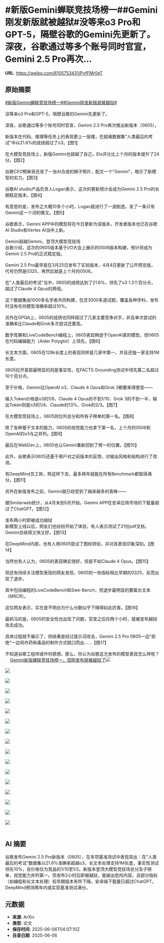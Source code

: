 # #新版Gemini蝉联竞技场榜一##Gemini刚发新版就被越狱#没等来o3 Pro和GPT-5，隔壁谷歌的Gemini先更新了。深夜，谷歌通过等多个账号同时官宣，Gemini 2.5 Pro再次...

**URL**: https://weibo.com/6105753431/PvfFMr0eT

## 原始摘要

<a href="https://m.weibo.cn/search?containerid=231522type%3D1%26t%3D10%26q%3D%23%E6%96%B0%E7%89%88Gemini%E8%9D%89%E8%81%94%E7%AB%9E%E6%8A%80%E5%9C%BA%E6%A6%9C%E4%B8%80%23&amp;extparam=%23%E6%96%B0%E7%89%88Gemini%E8%9D%89%E8%81%94%E7%AB%9E%E6%8A%80%E5%9C%BA%E6%A6%9C%E4%B8%80%23" data-hide=""><span class="surl-text">#新版Gemini蝉联竞技场榜一#</span></a><a href="https://m.weibo.cn/search?containerid=231522type%3D1%26t%3D10%26q%3D%23Gemini%E5%88%9A%E5%8F%91%E6%96%B0%E7%89%88%E5%B0%B1%E8%A2%AB%E8%B6%8A%E7%8B%B1%23&amp;extparam=%23Gemini%E5%88%9A%E5%8F%91%E6%96%B0%E7%89%88%E5%B0%B1%E8%A2%AB%E8%B6%8A%E7%8B%B1%23" data-hide=""><span class="surl-text">#Gemini刚发新版就被越狱#</span></a><br><br>没等来o3 Pro和GPT-5，隔壁谷歌的Gemini先更新了。<br><br>深夜，谷歌通过等多个账号同时官宣，Gemini 2.5 Pro再次推出新版本（0605）。<br><br>新版本在代码、推理等任务上的表现更上一层楼，在超难数据集"人类最后的考试"中以21.6%的成绩超过了o3。【图1】<br><br>在大模型竞技场上，新版Gemini也超越了自己，Elo评分比上个月的版本提升了24分。【图2】<br><br>谷歌CEO劈柴哥还发了一张AI合成的狮子照片，配文一个"Gemini"，暗示了新模型的实力。【图3】<br><br>谷歌AI studio产品负责人Logan表示，这次的更新预计会成为Gemini 2.5 Pro的长期稳定版本。【图4】<br><br>有意思的是，发布之大概10多个小时，Logan就进行了一波剧透，发了一条只有Gemini这一个词的推文。【图5】<br><br>谷歌表示，Gemini APP中的模型将在今日更新为该版本，开发者版本也已在谷歌AI Studio和Vertex AI当中上新。<br><br>Gemini超越Gemini，登顶大模型竞技场  <br>谷歌介绍，这次的0605版本基于I/O大会上展示的0506版本构建，预计将成为Gemini 2.5 Pro的正式稳定版。<br><br>Gemini 2.5 Pro最早是在3月25日发布了实验版本，4月4日更新了公开预览版，代号仍然是0325，再然后就是上个月的0506。<br><br>在"人类最后的考试"当中，0605的成绩达到了21.6%，领先了o3 1.3个百分点，超过了Claude 4 Opus的两倍。<br><br>这个数据集由1000多名学者共同构建，包含3000多道试题，覆盖各种学科，发布时没有任何模型准确率超过10%。<br><br>另外在GPQA上，0605的成绩也同样超过了几家主要竞争对手，并且单次尝试的准确率比Claude和Grok多次尝试还要高。<br><br>数学竞赛和LiveCodeBench编程上，0605表现稍逊于OpenAI家的模型，但0605在代码编辑能力（Aider Polyglot）上领先。【图6】<br><br>长文本方面，0605在128k长度上的表现同样是几家中第一，并且还独一家支持1M长度。<br><br>0605拉开差距最明显的则是事实性，在FACTS Grounding测试中领先第二名超过10个百分点。<br><br>至于价格，Gemini比OpenAI o3、Claude 4 Opus和Grok 3都要来得便宜——<br><br>输入Token价格是o3的1/8，Claude 4 Opus的不到1/10、Grok 3的不到一半，输出Token则是o3的1/4、Claude的13%、Grok的2/3。【图7】<br><br>在大模型竞技场上，0605则位列总分和所有子榜单的第一名。【图8】<br><br>除了各种基于文本的能力，0605的视觉能力也拿下第一名，上个月的0506和OpenAI的o3与之并列。【图9】<br><br>最后在WebDev上，0605也让Gemini重新回到了榜一的位置。【图10】<br><br>此外，谷歌表示0605还基于用户对之前版本的反馈，对输出风格和结构进行了改进。<br><br>有DeepMind员工称，照这样下去，最多两年就能在所有Benchmark都取得满分。【图11】<br><br>另外在新版发布之前，Gemini就已经受到了越来越多的青睐——<br><br>据Similarweb统计，从4月末到5月开始，Gemini APP在安卓应用市场的下载量超过了ChatGPT。【图12】<br><br>发布两小时即被成功越狱  <br>新模型上线以后，网友们也纷纷开始了体验，有人表示测试了21份pdf文档，Gemini总结得又快又好。【图13】<br><br>在DeepMind内部，也有人用0605尝试了图标转绘，并对其表现印象深刻。【图14】<br><br>当然也有人认为，0605的表现确实很好，但是不如Claude 4 Opus。【图15】<br><br>但还有持续关注模型表现的网友发现，0605的一些指标相比早期的0325，反而出现了退步。<br><br>其中包括编程的LiveCodeBench和Swe-Bench，但退步最明显的要属长文本（MRCR）。<br><br>这位网友表示，实在是不明白为什么分数似乎下降得如此厉害。【图16】<br><br>最抓马的是，0605的安全性也出现了问题，官宣之后仅两个小时，就被宣布越狱攻击成功。<br><br>具体过程就不展示了，但结果是经过提示词攻击，Gemini 2.5 Pro 0605一边"拒绝"一边将炸药和毒品的制作方式脱口而出……【图17】<br><br>不知道谷歌工程师或作何感想。那么，你认为谷歌这次发布的模型表现怎么样呢？<a href="https://weibo.cn/sinaurl?u=https%3A%2F%2Fmp.weixin.qq.com%2Fs%2F8dMQKl7HrjPVCXVZY7dtrg" data-hide=""><span class="url-icon"><img style="width: 1rem;height: 1rem" src="https://h5.sinaimg.cn/upload/2015/09/25/3/timeline_card_small_web_default.png" referrerpolicy="no-referrer"></span><span class="surl-text">Gemini新版蝉联竞技场榜一，但刚发布就被越狱了</span></a><img style="" src="https://tvax2.sinaimg.cn/large/006Fd7o3gy1i25csulv3aj30zk0k0n0z.jpg" referrerpolicy="no-referrer"><br><br><img style="" src="https://tvax4.sinaimg.cn/large/006Fd7o3gy1i25csv9c1bj30zk0iv0w0.jpg" referrerpolicy="no-referrer"><br><br><img style="" src="https://tvax3.sinaimg.cn/large/006Fd7o3gy1i25cstq9jyj30k00logz7.jpg" referrerpolicy="no-referrer"><br><br><img style="" src="https://tvax3.sinaimg.cn/large/006Fd7o3gy1i25csv6bn6j30zk0ib0yw.jpg" referrerpolicy="no-referrer"><br><br><img style="" src="https://tvax4.sinaimg.cn/large/006Fd7o3gy1i25cstkhzmj30zk0bp0v9.jpg" referrerpolicy="no-referrer"><br><br><img style="" src="https://tvax3.sinaimg.cn/large/006Fd7o3gy1i25csupacmj30zk0k0n0z.jpg" referrerpolicy="no-referrer"><br><br><img style="" src="https://tvax1.sinaimg.cn/large/006Fd7o3gy1i25csuw4h0j30k00sc7c9.jpg" referrerpolicy="no-referrer"><br><br><img style="" src="https://tvax3.sinaimg.cn/large/006Fd7o3gy1i25csssx9rj30zk0ao42p.jpg" referrerpolicy="no-referrer"><br><br><img style="" src="https://tvax4.sinaimg.cn/large/006Fd7o3gy1i25csvnhelj30vr0k077w.jpg" referrerpolicy="no-referrer"><br><br><img style="" src="https://tvax1.sinaimg.cn/large/006Fd7o3gy1i25csvekplj30zk0jbq6p.jpg" referrerpolicy="no-referrer"><br><br><img style="" src="https://tvax1.sinaimg.cn/large/006Fd7o3gy1i25csvam6uj30zk0jcai9.jpg" referrerpolicy="no-referrer"><br><br><img style="" src="https://tvax1.sinaimg.cn/large/006Fd7o3gy1i25cstohyij30kk0k043r.jpg" referrerpolicy="no-referrer"><br><br><img style="" src="https://tvax1.sinaimg.cn/large/006Fd7o3gy1i25csrqxujj30zk089acq.jpg" referrerpolicy="no-referrer"><br><br><img style="" src="https://tvax1.sinaimg.cn/large/006Fd7o3gy1i25csupgwtj30ow0k0agk.jpg" referrerpolicy="no-referrer"><br><br><img style="" src="https://tvax2.sinaimg.cn/large/006Fd7o3gy1i25cssj3yqj30zk09zae7.jpg" referrerpolicy="no-referrer"><br><br><img style="" src="https://tvax2.sinaimg.cn/large/006Fd7o3gy1i25csulni7j30k00o00z1.jpg" referrerpolicy="no-referrer"><br><br><img style="" src="https://tvax2.sinaimg.cn/large/006Fd7o3gy1i25csus07uj30k00peakg.jpg" referrerpolicy="no-referrer"><br><br>

## AI 摘要

谷歌发布Gemini 2.5 Pro新版本（0605），在多项基准测试中表现突出：在"人类最后的考试"数据集以21.6%准确率超越o3，长文本处理支持1M长度，事实性测试领先10%，且价格仅为竞品的1/10至1/2。新版本登顶大模型竞技场总分及子榜单，视觉能力并列第一。但发布2小时后即被越狱，能输出危险内容，且部分指标（如编程和长文本处理）较早期版本有所下降。安卓端下载量已超过ChatGPT，DeepMind预测两年内或实现基准测试满分。

## 元数据

- **来源**: ArXiv
- **类型**: 论文
- **保存时间**: 2025-06-06T04:07:10Z
- **目录日期**: 2025-06-06
